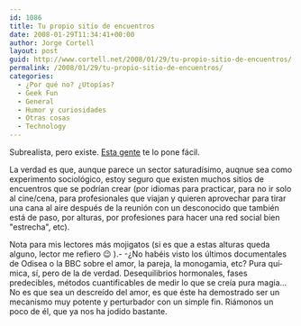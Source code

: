 ```yaml
---
id: 1086
title: Tu propio sitio de encuentros
date: 2008-01-29T11:34:41+00:00
author: Jorge Cortell
layout: post
guid: http://www.cortell.net/2008/01/29/tu-propio-sitio-de-encuentros/
permalink: /2008/01/29/tu-propio-sitio-de-encuentros/
categories:
  - ¿Por qué no? ¿Utopías?
  - Geek Fun
  - General
  - Humor y curiosidades
  - Otras cosas
  - Technology
---
```

Subrealista, pero existe. <a target="_blank" title="easyflirt-partners.biz" href="http://easyflirt-partners.biz/">Esta gente</a> te lo pone fácil.

La verdad es que, aunque parece un sector saturadí­simo, auqnue sea como experimento sociológico, estoy seguro que existen muchos sitios de encuentros que se podrí­an crear (por idiomas para practicar, para no ir solo al cine/cena, para profesionales que viajan y quieren aprovechar para tirar una cana al aire después de la reunión con un desconocido que también está de paso, por alturas, por profesiones para hacer una red social bien "estrecha", etc).

Nota para mis lectores más mojigatos (si es que a estas alturas queda alguno, lector me refiero 😉 ).- -¿No habéis visto los últimos documentales de Odisea o la BBC sobre el amor, la pareja, la monogamia, etc? Pura quí­mica, sí­, pero de la de verdad. Desequilibrios hormonales, fases predecibles, métodos cuantificables de medir lo que se creí­a pura magia... No es que sea un descreí­do del amor, es que éste ha demostrado ser un mecanismo muy potente y perturbador con un simple fin. Riámonos un poco de él, que ya nos ha jodido bastante.